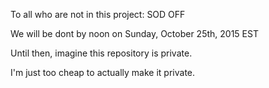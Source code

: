 To all who are not in this project:
SOD OFF

We will be dont by noon on Sunday, October 25th, 2015 EST

Until then, imagine this repository is private. 

I'm just too cheap to actually make it private.